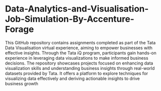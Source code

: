 # Data-Analytics-and-Visualisation-Job-Simulation-By-Accenture-Forage

This GitHub repository contains assignments completed as part of the Tata Data Visualisation virtual experience, 
aiming to empower businesses with effective insights. Through the Tata iQ program, participants gain hands-on 
experience in leveraging data visualizations to make informed business decisions. The repository showcases projects 
focused on enhancing data visualization skills and understanding business insights through real-world datasets 
provided by Tata. It offers a platform to explore techniques for visualizing data effectively and deriving actionable
insights to drive business growth 
